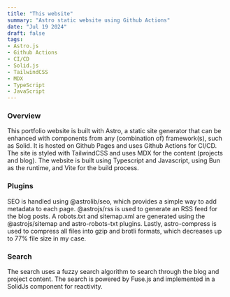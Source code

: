 ```yaml
---
title: "This website"
summary: "Astro static website using Github Actions"
date: "Jul 19 2024"
draft: false
tags:
- Astro.js
- Github Actions
- CI/CD
- Solid.js
- TailwindCSS
- MDX
- TypeScript
- JavaScript
---
```


### Overview
This portfolio website is built with Astro, a static site generator that can be enhanced with components from any (combination of) framework(s), such as Solid. It is hosted on Github Pages and uses Github Actions for CI/CD. The site is styled with TailwindCSS and uses MDX for the content (projects and blog). The website is built using Typescript and Javascript, using Bun as the runtime, and Vite for the build process.

### Plugins
SEO is handled using @astrolib/seo, which provides a simple way to add metadata to each page. @astrojs/rss is used to generate an RSS feed for the blog posts. A robots.txt and sitemap.xml are generated using the @astrojs/sitemap and astro-robots-txt plugins. Lastly, astro-compress is used to compress all files into gzip and brotli formats, which decreases up to 77% file size in my case.

### Search
The search uses a fuzzy search algorithm to search through the blog and project content. The search is powered by Fuse.js and implemented in a SolidJs component for reactivity.